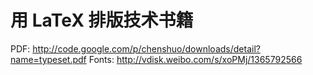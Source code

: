 用 LaTeX 排版技术书籍
=====================

PDF: http://code.google.com/p/chenshuo/downloads/detail?name=typeset.pdf
Fonts: http://vdisk.weibo.com/s/xoPMj/1365792566
